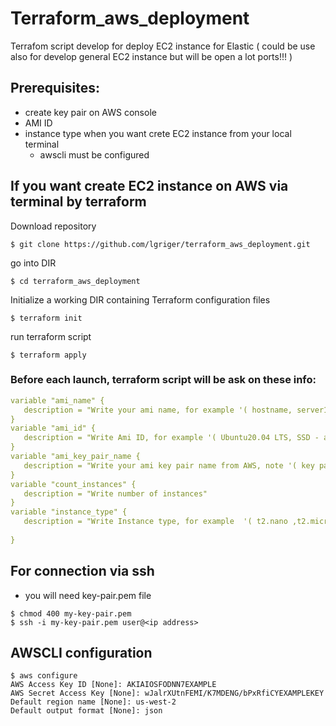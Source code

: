 # Terraform_aws_deployment
Terrafom script develop for deploy EC2 instance for Elastic ( could be use also for develop general EC2 instance but will be open a lot ports!!! )

## Prerequisites:

   - create key pair on AWS console
   - AMI ID
   - instance type
  when you want crete EC2 instance from your local terminal
     - awscli must be configured

## If you want create EC2 instance on AWS via terminal by terraform
Download repository
```console
$ git clone https://github.com/lgriger/terraform_aws_deployment.git
```
go into DIR
```console
$ cd terraform_aws_deployment
```
Initialize a working DIR containing Terraform configuration files
```console
$ terraform init
```
run terraform script
```console
$ terraform apply
```

### Before each launch, terraform script will be ask on these info:
 ```yaml
variable "ami_name" {
    description = "Write your ami name, for example '( hostname, server1, elastic1... )'"
}
variable "ami_id" {
    description = "Write Ami ID, for example '( Ubuntu20.04 LTS, SSD - ami-0d527b8c289b4af7f,\nAmazon Lin. 2 - Ker. 5.10, SSD - ami-0eb7496c2e0403237 )'"
}
variable "ami_key_pair_name {
    description = "Write your ami key pair name from AWS, note '( key pair must be create in AWS console )'"
}
variable "count_instances" {
    description = "Write number of instances"
}
variable "instance_type" {
    description = "Write Instance type, for example  '( t2.nano ,t2.micro ,\nt2.medium ,\nt3.small )'"
    
} 
```
## For connection via ssh
- you will need key-pair.pem file
```console
$ chmod 400 my-key-pair.pem
$ ssh -i my-key-pair.pem user@<ip address>
```
## AWSCLI configuration
```console
$ aws configure
AWS Access Key ID [None]: AKIAIOSFODNN7EXAMPLE
AWS Secret Access Key [None]: wJalrXUtnFEMI/K7MDENG/bPxRfiCYEXAMPLEKEY
Default region name [None]: us-west-2
Default output format [None]: json
```



